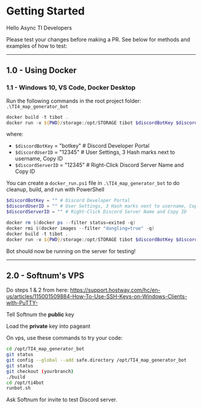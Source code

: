# Getting Started

Hello Async TI Developers

Please test your changes before making a PR. See below for methods and examples of how to test:

---

## 1.0 - Using Docker

### 1.1 - Windows 10, VS Code, Docker Desktop

Run the following commands in the root project folder: `.\TI4_map_generator_bot`

```powershell
docker build -t tibot .
docker run -v ${PWD}/storage:/opt/STORAGE tibot $discordBotKey $discordUserID $discordServerID
```

where:

- `$discordBotKey` = "botkey" # Discord Developer Portal
- `$discordUserID` = "12345" # User Settings, 3 Hash marks next to username, Copy ID
- `$discordServerID` = "12345" # Right-Click Discord Server Name and Copy ID

You can create a `docker_run.ps1` file in `.\TI4_map_generator_bot` to do cleanup, build, and run with PowerShell
```powershell
$discordBotKey = "" # Discord Developer Portal
$discordUserID = "" # User Settings, 3 Hash marks next to username, Copy ID
$discordServerID = "" # Right-Click Discord Server Name and Copy ID

docker rm $(docker ps --filter status=exited -q)
docker rmi $(docker images --filter "dangling=true" -q)
docker build -t tibot .
docker run -v ${PWD}/storage:/opt/STORAGE tibot $discordBotKey $discordUserID $discordServerID
```

Bot should now be running on the server for testing!

---

## 2.0 - Softnum's VPS

Do steps 1 & 2 from here: https://support.hostway.com/hc/en-us/articles/115001509884-How-To-Use-SSH-Keys-on-Windows-Clients-with-PuTTY-

Tell Softnum the **public** key

Load the **private** key into pageant

On vps, use these commands to try your code:
```bash
cd /opt/TI4_map_generator_bot
git status
git config --global --add safe.directory /opt/TI4_map_generator_bot
git status
git checkout (yourbranch)
./build
cd /opt/ti4bot
runbot.sh
```
Ask Softnum for invite to test Discord server.